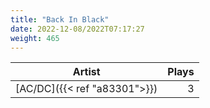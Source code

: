 ```yaml
---
title: "Back In Black"
date: 2022-12-08/2022T07:17:27
weight: 465
---
```




 Artist | Plays 
----- | -----:
[AC/DC]({{< ref "a83301">}}) | 3
